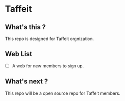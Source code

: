# Taffeit 

## What's this ?

This repo is designed for Taffeit orgnization.

## Web List

- [ ] A web for new members to sign up.

## What's next ?

This repo will be a open source repo for Taffeit members.